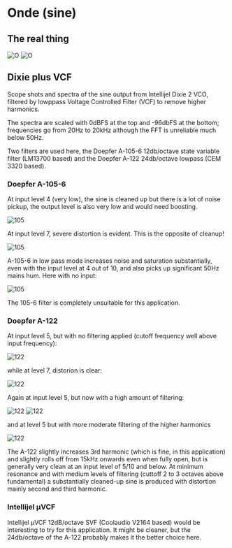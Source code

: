 # Onde (sine)

## The real thing

![O](O-wave.png) ![O](O-spect.png)

## Dixie plus VCF

Scope shots and spectra of the sine output from Intellijel Dixie 2 VCO, filtered by
lowppass Voltage Controlled Filter (VCF) to remove higher harmonics.

The spectra are scaled with 0dBFS at the top and -96dbFS at the bottom; frequencies
go from 20Hz to 20kHz although the FFT is unreliable much below 50Hz.

Two filters are used here, the Doepfer A-105-6 12db/octave state variable filter
(LM13700 based) and the Doepfer A-122 24db/octave lowpass (CEM 3320 based).

### Doepfer A-105-6

At input level 4 (very low), the sine is cleaned up but there is a lot of noise pickup, the output level is also very low and would need boosting.

![105](dixie-sine-A-106-5-lev4-nofilt-spect.png)

At input level 7, severe distortion is evident. This is the opposite of cleanup!

![105](dixie-sine-A-105-6-lev7-highfilt-spect.png)

A-105-6 in low pass mode increases noise and saturation substantially, even with the input level at
4 out of 10, and also picks up significant 50Hz mains hum. Here with no input:

![105](a-105-6-lev4-nofilt-noinput.png)

The 105-6 filter is completely unsuitable for this application.

### Doepfer A-122

At input level 5, but with no filtering applied (cutoff frequency well above input frequency):

![122](dixie-sine-A-122-lev5-nofilt-scope.png)

while at level 7, distorion is clear:

![122](dixie-sine-A-122-lev7-nofilt-scope.png)

Again at input level 5, but now with a high amount of filtering:

![122](dixie-sine-A-122-lev5-highfilt-scope.png) ![122](dixie-sine-A-122-lev5-highfilt-spect.png)

and at level 5 but with more moderate filtering of the higher harmonics

![122](dixie-sine-A-122-lev5-mediumfilt-scope.png)

The A-122 slightly increases 3rd harmonic (which is fine, in this application) and slightly rolls off from 15kHz onwards even
when fully open, but is generally very clean at an input level of 5/10 and below. At minimum
resonance and with medium levels of filtering (cuttoff 2 to 3 octaves above fundamental)
a substantially cleaned-up sine is produced with distortion mainly second and third harmonic.

### Intellijel μVCF

Intellijel μVCF 12dB/octave SVF (Coolaudio V2164 based) would be interesting to try for this application. It
might be cleaner, but the 24db/octave of the A-122 probably makes it the better choice here.
